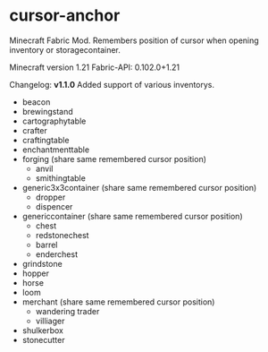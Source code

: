 # cursor-anchor
Minecraft Fabric Mod. Remembers position of cursor when opening inventory or storagecontainer.  

Minecraft version 1.21
Fabric-API: 0.102.0+1.21

Changelog:
**v1.1.0**
Added support of various inventorys.
- beacon
- brewingstand
- cartographytable
- crafter
- craftingtable
- enchantmenttable
- forging (share same remembered cursor position)
  - anvil
  - smithingtable
- generic3x3container (share same remembered cursor position)
  - dropper
  - dispencer
- genericcontainer (share same remembered cursor position)
  - chest
  - redstonechest
  - barrel
  - enderchest
- grindstone
- hopper
- horse
- loom
- merchant (share same remembered cursor position)
  - wandering trader
  - villiager
- shulkerbox
- stonecutter
